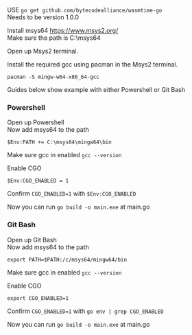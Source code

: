 USE ``go get github.com/bytecodealliance/wasmtime-go``\
Needs to be version 1.0.0

Install msys64
https://www.msys2.org/ \
Make sure the path is C:\msys64

Open up Msys2 terminal.

Install the required gcc using pacman in the Msys2 terminal.
```
pacman -S mingw-w64-x86_64-gcc
```

Guides below show example with either Powershell or Git Bash

### Powershell
Open up Powershell\
Now add msys64 to the path
```
$Env:PATH += C:\msys64\mingw64\bin
```

Make sure gcc in enabled ``gcc --version``

Enable CGO
```
$Env:CGO_ENABLED = 1
```
Confirm ``CGO_ENABLED=1`` with ``$Env:CGO_ENABLED``

Now you can run ``go build -o main.exe`` at main.go

### Git Bash
Open up Git Bash \
Now add msys64 to the path
```
export PATH=$PATH:/c/msys64/mingw64/bin
```

Make sure gcc in enabled ``gcc --version``

Enable CGO
```
export CGO_ENABLED=1
```
Confirm ``CGO_ENABLED=1`` with ``go env | grep CGO_ENABLED``

Now you can run ``go build -o main.exe`` at main.go
